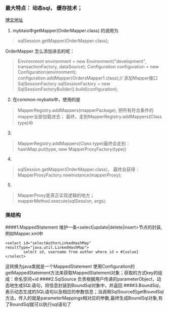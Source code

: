 ### 最大特点：  动态sql， 缓存技术；
[博文地址](https://blog.csdn.net/duanduan_l/article/details/91626054)

1. mybtais中getMapper(OrderMapper.class) 的调用为
 >sqlSession.getMapper(OrderMapper.class);

OrderMapper 怎么添加进去的呢：
>Environment environment = new Environment("development", transactionFactory, dataSource);
Configuration configuration = new Configuration(environment);
configuration.addMapper(OrdersMapper1.class);// 添加Mapper接口
SqlSessionFactory sqlSessionFactory = new SqlSessionFactoryBuilder().build(configuration);

2. 在common-mybatis中，使用的是
>MapperRegistry.addMappers(mapperPackage), 把所有符合条件的mapper全部加载进去；
最终，走到MapperRegistry.addMappers(Class<T> type)中



3. 
>MapperRegistry.addMappers(Class<T> type)最终会走到： hashMap.put(type, new MapperProxyFactory<T>(type))

4. 
>sqlSession.getMapper(OrderMapper.class)， 最终会获得：MapperProxyFactory.newInstance(mapperProxy);

5. 
>MapperProxy是真正实现逻辑的地方；mapperMethod.execute(sqlSession, args);


### 类结构
####1.MappedStatement 
维护一条<select|update|delete|insert>节点的封装, 例如Mapper.xml中
```
<select id="selectAuthorLinkedHashMap" resultType="java.util.LinkedHashMap">
        select id, username from author where id = #{value}
</select>
```
这转换为java类就是一个MappedStatement
使用Configuration的getMappedStatement方法来获取MappedStatement对象；获取的方式key的组成：命名空间+id
####2.SqlSource 
负责根据用户传递的parameterObject，动态地生成SQL语句，将信息封装到BoundSql对象中，并返回
####3.BoundSql，
表示动态生成的SQL语句以及相应的参数信息；当调用SqlSource的getBoundSql方法，传入的就是parameterMappings相对应的参数,最终生成BoundSql对象,有了BoundSql就可以执行sql语句了